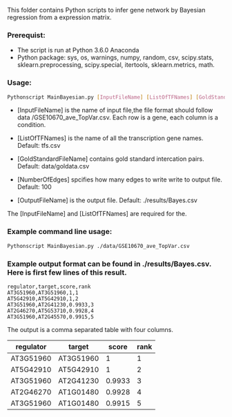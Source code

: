 This folder contains Python scripts to infer gene network by Bayesian regression from a expression matrix.

### Prerequist:

* The script is run at Python 3.6.0 Anaconda
* Python package: sys, os, warnings, numpy, random, csv, scipy.stats, sklearn.preprocessing, scipy.special, itertools, sklearn.metrics, math.

### Usage:
```bash
Pythonscript MainBayesian.py [InputFileName] [ListOfTFNames] [GoldStandardFileName] [NumberOfEdges] [OutputFileName]
```

* [InputFileName] is the name of input file,the file format should follow data /GSE10670_ave_TopVar.csv. Each row is a gene, each column is a condition.

* [ListOfTFNames] is the name of all the transcription gene names. Default: tfs.csv

* [GoldStandardFileName] contains gold standard intercation pairs. Default: data/goldata.csv

* [NumberOfEdges] spcifies how many edges to write write to output file. Default: 100

* [OutputFileName] is the output file. Default: ./results/Bayes.csv

The [InputFileName] and [ListOfTFNames] are required for the.

### Example command line usage:
```bash
Pythonscript MainBayesian.py ./data/GSE10670_ave_TopVar.csv 
```
### Example output format can be found in ./results/Bayes.csv. Here is first few lines of this result.

```
regulator,target,score,rank
AT3G51960,AT3G51960,1,1
AT5G42910,AT5G42910,1,2
AT3G51960,AT2G41230,0.9933,3
AT2G46270,AT5G53710,0.9928,4
AT3G51960,AT2G45570,0.9915,5
``` 
The output is a comma separated table with four columns.

|regulator|target|score|rank|
|---|---|---|---|
|AT3G51960|AT3G51960|1|1|
|AT5G42910|AT5G42910|1|2|
|AT3G51960|AT2G41230|0.9933|3|
|AT2G46270|AT1G01480|0.9928|4|
|AT3G51960|AT1G01480|0.9915|5|

